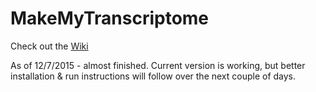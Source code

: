 # MakeMyTranscriptome

Check out the [Wiki](http://github.com/bluegenes/makeMyTranscriptome/wiki)


As of 12/7/2015 - almost finished. Current version is working, but better installation & run instructions will follow over the next couple of days.

